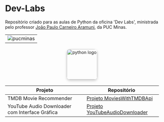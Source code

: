 # Dev-Labs
Repositório criado para as aulas de Python da oficina 'Dev Labs', ministrada pelo professor [João Paulo Carneiro Aramuni](https://github.com/joaopauloaramuni), da PUC Minas.

<div align="center">
    <table>
        <tr>
            <td align="center">
                <img alt="pucminas" src="https://github.com/joaopauloaramuni/joaopauloaramuni/blob/main/img/engsoft.png?raw=true" />
            </td>
        </tr>
    </table>
</div>

<div align="center" style="margin: 20px 0;">
    <img 
        alt="python logo" 
        src="https://img.icons8.com/?size=512&id=121464&format=png" 
        width="100" 
        style="border-radius: 10px; box-shadow: 0 4px 8px rgba(0, 0, 0, 0.2);" 
    />
</div>

<div align="center">
    <table>
        <thead>
            <tr>
                <th>Projeto</th>
                <th>Repositório</th>
            </tr>
        </thead>
        <tbody>
            <tr>
                <td>TMDB Movie Recommender</td>
                <td><a href="https://github.com/annacteixeira/Dev-Labs/tree/main/Projeto%20MoviesWithTMDBApi">Projeto MoviesWithTMDBApi</a></td>
            </tr>
            <tr>
                <td>YouTube Audio Downloader com Interface Gráfica</td>
                <td><a href="https://github.com/annacteixeira/Dev-Labs/tree/main/Projeto%20YouTubeAudioDownloader">Projeto YouTubeAudioDownloader</a></td>
            </tr>
        </tbody>
    </table>
</div>
